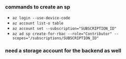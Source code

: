 ### commands to create an sp

* `az login --use-device-code`
* `az account list-o table`
* `az account set --subscription="SUBSCRIPTION_ID"`
* `az ad sp create-for-rbac --role="Contributor" --scopes="/subscriptions/SUBSCRIPTION_ID"`

### need a storage account for the backend as well
